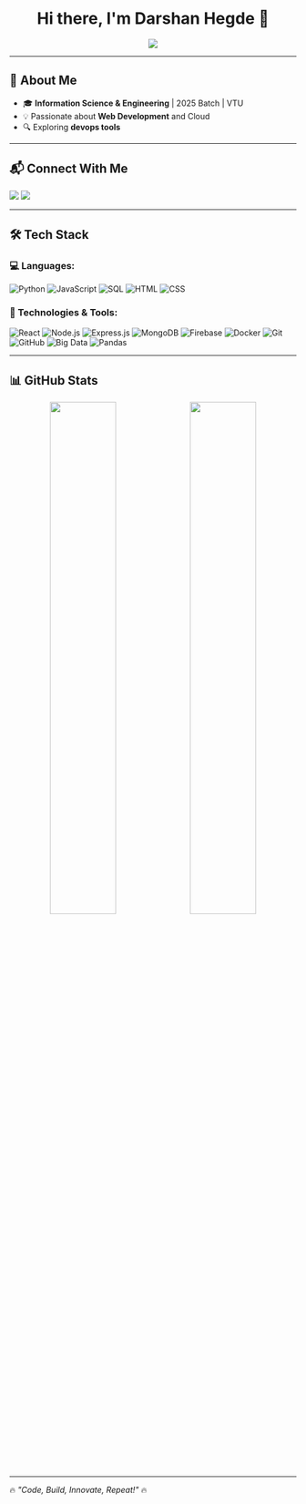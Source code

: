 <h1 align="center">Hi there, I'm Darshan Hegde 👋</h1>

<p align="center">
  <img src="https://readme-typing-svg.herokuapp.com?font=Fira+Code&weight=600&size=22&duration=4000&pause=500&color=F75C7E&center=true&vCenter=true&width=600&lines=Software+Developer;MERN+Stack+Enthusiast;Data+Engineering+Enthusiast;" />
</p>

---

## 🚀 About Me

- 🎓 **Information Science & Engineering** | 2025 Batch | VTU 
- 💡 Passionate about **Web Development** and Cloud 
- 🔍 Exploring **devops tools**  
 

---
## 📬 Connect With Me  
<a href="mailto:darshanhegde990@gmail.com"><img src="https://img.shields.io/badge/Email-%23D14836.svg?style=for-the-badge&logo=gmail&logoColor=white"></a>
<a href="https://www.linkedin.com/in/darshan-hegde-310721228/"><img src="https://img.shields.io/badge/LinkedIn-%230A66C2.svg?style=for-the-badge&logo=linkedin&logoColor=white"></a>

---


## 🛠️ Tech Stack

### 💻 Languages:
![Python](https://img.shields.io/badge/Python-%233776AB.svg?style=flat&logo=python&logoColor=white)
![JavaScript](https://img.shields.io/badge/JavaScript-%23F7DF1E.svg?style=flat&logo=javascript&logoColor=black)
![SQL](https://img.shields.io/badge/SQL-%2307405E.svg?style=flat&logo=sqlite&logoColor=white)
![HTML](https://img.shields.io/badge/HTML5-%23E34F26.svg?style=flat&logo=html5&logoColor=white)
![CSS](https://img.shields.io/badge/CSS3-%231572B6.svg?style=flat&logo=css3&logoColor=white)

### 🔧 Technologies & Tools:
![React](https://img.shields.io/badge/React-%2361DAFB.svg?style=flat&logo=react&logoColor=black)
![Node.js](https://img.shields.io/badge/Node.js-%23339933.svg?style=flat&logo=node.js&logoColor=white)
![Express.js](https://img.shields.io/badge/Express.js-%23404d59.svg?style=flat&logo=express&logoColor=white)
![MongoDB](https://img.shields.io/badge/MongoDB-%2347A248.svg?style=flat&logo=mongodb&logoColor=white)
![Firebase](https://img.shields.io/badge/Firebase-%23FFCA28.svg?style=flat&logo=firebase&logoColor=black)
![Docker](https://img.shields.io/badge/Docker-%230db7ed.svg?style=flat&logo=docker&logoColor=white)
![Git](https://img.shields.io/badge/Git-%23F05032.svg?style=flat&logo=git&logoColor=white)
![GitHub](https://img.shields.io/badge/GitHub-%23181717.svg?style=flat&logo=github&logoColor=white)
![Big Data](https://img.shields.io/badge/Big%20Data-%23007ACC.svg?style=flat&logo=apache&logoColor=white)
![Pandas](https://img.shields.io/badge/Pandas-%23150458.svg?style=flat&logo=pandas&logoColor=white)

---

## 📊 GitHub Stats  
<p align="center">
  <img src="https://github-readme-stats.vercel.app/api?username=DARSHANHEGDE7&show_icons=true&theme=radical" width="48%"/>
  <img src="https://github-readme-streak-stats.herokuapp.com/?user=DARSHANHEGDE7&theme=radical" width="48%"/>
</p>

---


🔥 *"Code, Build, Innovate, Repeat!"* 🔥
